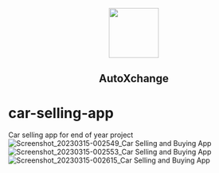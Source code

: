 <p align="center">
  <img src="https://github.com/omk88/car-selling-app/assets/46501575/5b3d0ab1-4109-46bd-8bda-bc4dfd4d9dad" height=100, width=100>
</p>

<h2 align="center" >
  <b>AutoXchange</b>
</h2>




# car-selling-app
Car selling app for end of year project
![Screenshot_20230315-002549_Car Selling and Buying App](https://user-images.githubusercontent.com/46501575/225172063-935360ca-09e7-42c6-8f97-c26a91145799.jpg)
![Screenshot_20230315-002553_Car Selling and Buying App](https://user-images.githubusercontent.com/46501575/225172083-2589c833-23bb-4e02-8be1-2bfbe30682d2.jpg)
![Screenshot_20230315-002615_Car Selling and Buying App](https://user-images.githubusercontent.com/46501575/225172089-cab6872d-3f4c-4641-b616-6ab5f0df4267.jpg)


